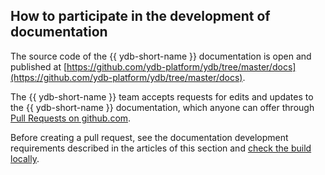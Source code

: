 ## How to participate in the development of documentation

The source code of the {{ ydb-short-name }} documentation is open and published at [https://github.com/ydb-platform/ydb/tree/master/docs](https://github.com/ydb-platform/ydb/tree/master/docs).

The {{ ydb-short-name }} team accepts requests for edits and updates to the {{ ydb-short-name }} documentation, which anyone can offer through [Pull Requests on github.com](https://docs.github.com/en/desktop/contributing-and-collaborating-using-github-desktop/working-with-your-remote-repository-on-github-or-github-enterprise/creating-an-issue-or-pull-request).

Before creating a pull request, see the documentation development requirements described in the articles of this section and [check the build locally](../build.md).